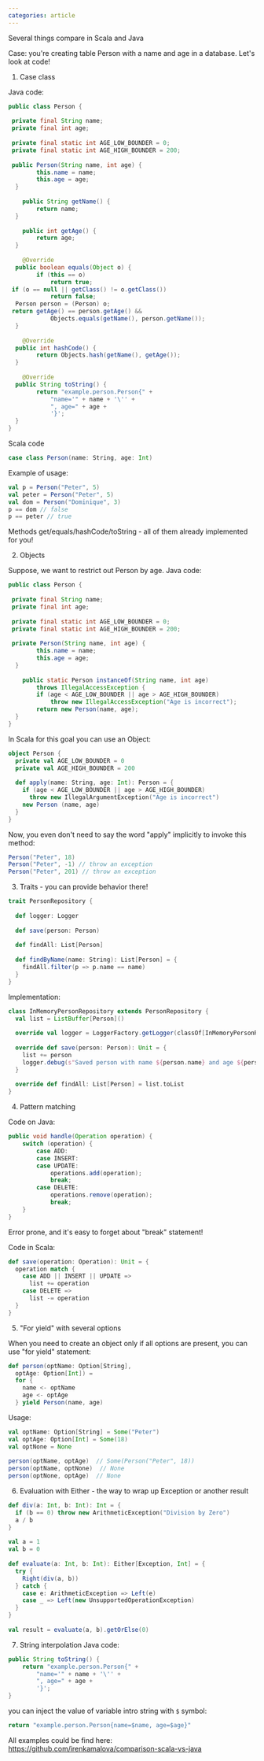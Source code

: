 ```yaml
---  
categories: article  
---  
```

Several things compare in Scala and Java

Case: you're creating table Person with a name and age in a database. Let's look at code!

1. Case class

Java code:
```java
public class Person {  
  
 private final String name;  
 private final int age;  
  
 private final static int AGE_LOW_BOUNDER = 0;  
 private final static int AGE_HIGH_BOUNDER = 200;  
  
 public Person(String name, int age) {  
        this.name = name;  
        this.age = age;  
  }  
  
    public String getName() {  
        return name;  
  }  
  
    public int getAge() {  
        return age;  
  }  
  
    @Override  
  public boolean equals(Object o) {  
        if (this == o)  
            return true;  
 if (o == null || getClass() != o.getClass())  
            return false;  
  Person person = (Person) o;  
 return getAge() == person.getAge() &&  
            Objects.equals(getName(), person.getName());  
  }  
  
    @Override  
  public int hashCode() {  
        return Objects.hash(getName(), getAge());  
  }  
  
    @Override  
  public String toString() {  
        return "example.person.Person{" +  
            "name='" + name + '\'' +  
            ", age=" + age +  
            '}';  
  }  
}
```

Scala code
```scala
case class Person(name: String, age: Int)
```

Example of usage:

```scala
val p = Person("Peter", 5)  
val peter = Person("Peter", 5)  
val dom = Person("Dominique", 3)  
p == dom // false  
p == peter // true
```

Methods get/equals/hashCode/toString - all of them already implemented for you!

2. Objects

Suppose, we want to restrict out Person by age.
Java code:
```java
public class Person {  
  
 private final String name;  
 private final int age;  
  
 private final static int AGE_LOW_BOUNDER = 0;  
 private final static int AGE_HIGH_BOUNDER = 200;  
  
 private Person(String name, int age) {  
        this.name = name;  
        this.age = age;  
  }  
  
    public static Person instanceOf(String name, int age)  
        throws IllegalAccessException {  
        if (age < AGE_LOW_BOUNDER || age > AGE_HIGH_BOUNDER)  
            throw new IllegalAccessException("Age is incorrect");  
        return new Person(name, age);  
  }
}
```
In Scala for this goal you can use an Object:
```scala
object Person {  
  private val AGE_LOW_BOUNDER = 0  
  private val AGE_HIGH_BOUNDER = 200  
  
  def apply(name: String, age: Int): Person = {  
    if (age < AGE_LOW_BOUNDER || age > AGE_HIGH_BOUNDER)  
      throw new IllegalArgumentException("Age is incorrect")  
    new Person (name, age)  
  }  
}
```
Now, you even don't need to say the word "apply" implicitly to invoke this method:
```scala
Person("Peter", 18)  
Person("Peter", -1) // throw an exception 
Person("Peter", 201) // throw an exception
```

3. Traits - you can provide behavior there!
```scala
trait PersonRepository {  
  
  def logger: Logger  
  
  def save(person: Person)  
  
  def findAll: List[Person]  
  
  def findByName(name: String): List[Person] = {  
    findAll.filter(p => p.name == name)  
  }  
}
```
Implementation:

```scala
class InMemoryPersonRepository extends PersonRepository {  
  val list = ListBuffer[Person]()  
  
  override val logger = LoggerFactory.getLogger(classOf[InMemoryPersonRepository])  
  
  override def save(person: Person): Unit = {  
    list += person  
    logger.debug(s"Saved person with name ${person.name} and age ${person.age}")  
  }  
  
  override def findAll: List[Person] = list.toList  
}
```

4. Pattern matching

Code on Java:

```java
public void handle(Operation operation) {  
    switch (operation) {  
        case ADD:  
        case INSERT:  
        case UPDATE:  
            operations.add(operation);  
			break; 
		case DELETE:  
            operations.remove(operation);  
		    break;  
	}  
}
```
Error prone, and it's easy to forget about "break" statement!

Code in Scala:
```scala
def save(operation: Operation): Unit = {  
  operation match {  
    case ADD || INSERT || UPDATE =>  
      list += operation  
    case DELETE =>  
      list -= operation  
  }  
}
```

5. "For yield" with several options

When you need to create an object only if all options are present, you can use "for yield" statement:


```scala
def person(optName: Option[String],  
  optAge: Option[Int]) =  
  for {  
    name <- optName  
    age <- optAge  
  } yield Person(name, age)
```
Usage:
```scala
val optName: Option[String] = Some("Peter")  
val optAge: Option[Int] = Some(18)  
val optNone = None  
  
person(optName, optAge)  // Some(Person("Peter", 18))
person(optName, optNone)  // None
person(optNone, optAge)  // None
```

6. Evaluation with Either - the way to wrap up Exception or another result
```scala
def div(a: Int, b: Int): Int = {  
  if (b == 0) throw new ArithmeticException("Division by Zero")  
  a / b  
}  
  
val a = 1  
val b = 0  
  
def evaluate(a: Int, b: Int): Either[Exception, Int] = {  
  try {  
    Right(div(a, b))  
  } catch {  
    case e: ArithmeticException => Left(e)  
    case _ => Left(new UnsupportedOperationException)  
  }  
}  
  
val result = evaluate(a, b).getOrElse(0)
```

7. String interpolation
Java code:
```java
public String toString() {  
    return "example.person.Person{" +  
        "name='" + name + '\'' +  
        ", age=" + age +  
        '}';  
}
```
you can inject the value of variable intro string with `$` symbol: 
```scala
return "example.person.Person{name=$name, age=$age}"
```


All examples could be find here: https://github.com/irenkamalova/comparison-scala-vs-java